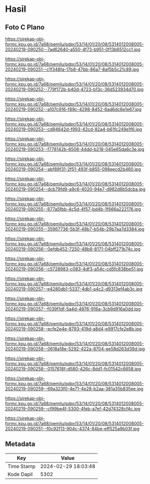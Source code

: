 # Hasil

## Foto C Plano

https://sirekap-obj-formc.kpu.go.id/7a68/pemilu/pdpr/53/14/01/20/08/5314012008005-20240219-090250--7ad62640-a550-4f73-b951-0f13b6512cc1.jpg

https://sirekap-obj-formc.kpu.go.id/7a68/pemilu/pdpr/53/14/01/20/08/5314012008005-20240219-090251--c1f348fa-17b8-47bb-86a7-8af5b5c21c89.jpg

https://sirekap-obj-formc.kpu.go.id/7a68/pemilu/pdpr/53/14/01/20/08/5314012008005-20240219-090252--779f172b-b40d-4723-b13c-36d523934d70.jpg

https://sirekap-obj-formc.kpu.go.id/7a68/pemilu/pdpr/53/14/01/20/08/5314012008005-20240219-090252--a107c916-f89c-4298-8452-6ad6dc6e1e67.jpg

https://sirekap-obj-formc.kpu.go.id/7a68/pemilu/pdpr/53/14/01/20/08/5314012008005-20240219-090253--cd94642d-f993-42cd-82a4-b61fc249e1f6.jpg

https://sirekap-obj-formc.kpu.go.id/7a68/pemilu/pdpr/53/14/01/20/08/5314012008005-20240219-090253--f778142b-6508-44dd-b218-045e65da6c3e.jpg

https://sirekap-obj-formc.kpu.go.id/7a68/pemilu/pdpr/53/14/01/20/08/5314012008005-20240219-090254--abf89f31-2f51-493f-b855-098eecd2b460.jpg

https://sirekap-obj-formc.kpu.go.id/7a68/pemilu/pdpr/53/14/01/20/08/5314012008005-20240219-090254--dcb79fd9-a9c6-4020-94e7-d982d6b5dcba.jpg

https://sirekap-obj-formc.kpu.go.id/7a68/pemilu/pdpr/53/14/01/20/08/5314012008005-20240219-090255--877a5fbb-4c5d-4f57-bd4b-1f666a222176.jpg

https://sirekap-obj-formc.kpu.go.id/7a68/pemilu/pdpr/53/14/01/20/08/5314012008005-20240219-090255--35967736-5b3f-48b7-b54b-29b7aa7d3384.jpg

https://sirekap-obj-formc.kpu.go.id/7a68/pemilu/pdpr/53/14/01/20/08/5314012008005-20240219-090256--0efdb452-7250-48b8-8171-04bff271b74c.jpg

https://sirekap-obj-formc.kpu.go.id/7a68/pemilu/pdpr/53/14/01/20/08/5314012008005-20240219-090256--c5728983-c083-4df3-a54c-cd5fc838be51.jpg

https://sirekap-obj-formc.kpu.go.id/7a68/pemilu/pdpr/53/14/01/20/08/5314012008005-20240219-090257--e4280db1-5337-4db1-a4c2-d9313ef4ab3c.jpg

https://sirekap-obj-formc.kpu.go.id/7a68/pemilu/pdpr/53/14/01/20/08/5314012008005-20240219-090257--f039f1df-5a4d-4976-916a-3cb9d916a0dd.jpg

https://sirekap-obj-formc.kpu.go.id/7a68/pemilu/pdpr/53/14/01/20/08/5314012008005-20240219-090258--ecfe2e4e-8793-419d-a8d4-e9917cfe2e8b.jpg

https://sirekap-obj-formc.kpu.go.id/7a68/pemilu/pdpr/53/14/01/20/08/5314012008005-20240219-090258--0618a18e-5292-422a-8704-ee58d263d39d.jpg

https://sirekap-obj-formc.kpu.go.id/7a68/pemilu/pdpr/53/14/01/20/08/5314012008005-20240219-090258--0157618f-d580-426c-8dd1-fc01542c6658.jpg

https://sirekap-obj-formc.kpu.go.id/7a68/pemilu/pdpr/53/14/01/20/08/5314012008005-20240219-090259--69a323f0-4e71-4e28-b2aa-381a35b835ee.jpg

https://sirekap-obj-formc.kpu.go.id/7a68/pemilu/pdpr/53/14/01/20/08/5314012008005-20240219-090259--cf99be4f-5300-4feb-a7ef-42d74328cf4c.jpg

https://sirekap-obj-formc.kpu.go.id/7a68/pemilu/pdpr/53/14/01/20/08/5314012008005-20240219-090251--f0c92f13-904c-4374-84be-eff525a9b03f.jpg


## Metadata

| Key        | Value               |
| ---------- | ------------------- |
| Time Stamp | 2024-02-29 18:03:48 |
| Kode Dapil | 5302                |



